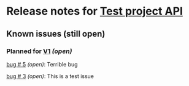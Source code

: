 # Release notes for [Test project API](https://github.com/lbugnion/tests-auto-commit/projects/1)

## Known issues (still open)

### Planned for [V1](https://github.com/lbugnion/tests-auto-commit/milestone/1) *(open)*

[bug # 5](https://github.com/lbugnion/tests-auto-commit/issues/5) *(open)*: Terrible bug

[bug # 3](https://github.com/lbugnion/tests-auto-commit/issues/3) *(open)*: This is a test issue

